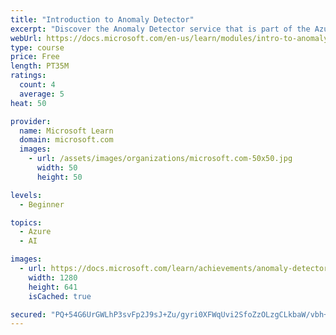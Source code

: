 ```yaml
---
title: "Introduction to Anomaly Detector"
excerpt: "Discover the Anomaly Detector service that is part of the Azure Decision services offerings."
webUrl: https://docs.microsoft.com/en-us/learn/modules/intro-to-anomaly-detector/
type: course
price: Free
length: PT35M
ratings:
  count: 4
  average: 5
heat: 50

provider:
  name: Microsoft Learn
  domain: microsoft.com
  images:
    - url: /assets/images/organizations/microsoft.com-50x50.jpg
      width: 50
      height: 50

levels:
  - Beginner

topics:
  - Azure
  - AI

images:
  - url: https://docs.microsoft.com/learn/achievements/anomaly-detector-social.png
    width: 1280
    height: 641
    isCached: true

secured: "PQ+54G6UrGWLhP3svFp2J9sJ+Zu/gyri0XFWqUvi2SfoZzOLzgCLkbaW/vbh+sKnx8wOnN8lFkmV37HJ9iJglBMfDZToG3GAyEjYGN9oR3K7Og/ti1SqplbVyW19Qu+Kq3b4Il4Ky6+lIjNXLfHwt5zJbkK73c8BS4obBXNY4lW55fQc8hfMe1JWSxuh8fpER8NFQG1TQ3UujcWM8xIoIoz7EylyHA5PinvtYw47Ont+rE4GrSZfWb+MGecRQgedU8rfqWdauSM508ec9OyWuvsJw2JtIyNkWb9ygEBxfGjcvlsEt1z9nj2y6U3saY6JgLqn7txFNdt5UbTQG95WssFZJQNsu27S9WDpzMe/MQUmrMs4qMw/LdWABtqHfgQEA8c9hFBq1zxmO7P/0N/us0cpphgWXPBMwPNxekaZzbw=;e3c7to8tL+K4qhEbHge30w=="
---
```


